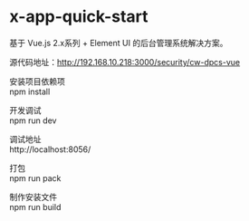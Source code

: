 # x-app-quick-start #
基于 Vue.js 2.x系列 + Element UI 的后台管理系统解决方案。

源代码地址：http://192.168.10.218:3000/security/cw-dpcs-vue

安装项目依赖项  
npm install

开发调试  
npm run dev

调试地址  
http://localhost:8056/

打包  
npm run pack

制作安装文件  
npm run build
